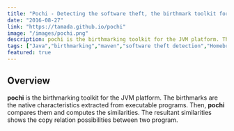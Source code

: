 ```yaml
---
title: "Pochi - Detecting the software theft, the birthmark toolkit for the JVM platform."
date: "2016-08-27"
link: "https://tamada.github.io/pochi"
image: "/images/pochi.png"
description: pochi is the birthmarking toolkit for the JVM platform. The birthmarks are the native characteristics extracted from executable programs. Then, pochi compares them and computes the similarities. The resultant similarities shows the copy relation possibilities between two program.
tags: ["Java","birthmarking","maven","software theft detection","Homebrew","bash/shell","GitHub"]
featured: true
---
```


## Overview

**pochi** is the birthmarking toolkit for the JVM platform. The birthmarks are the native characteristics extracted from executable programs. Then, **pochi** compares them and computes the similarities. The resultant similarities shows the copy relation possibilities between two program.



